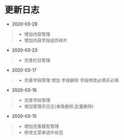 <!--
 * @Descripttion: 更新日志
 * @version: 1.0.0
 * @Author: wzs
 * @Date: 2020-03-16 17:02:30
 * @LastEditors: wzs
 * @LastEditTime: 2020-03-29 23:25:36
 -->
# 更新日志

+ 2020-03-29
> + 增加内容管理
> + 增加内容字段组件碎片

+ 2020-03-23
> + 完善栏目管理

+ 2020-03-17
> + 完善字段管理 增加 字段删除 字段修改必填非必填


+ 2020-03-16
> + 完善字段管理
> + 增加管理员日志(单条删除,批量删除)

+ 2020-03-15
> + 增加完善模型管理
> + 修改主菜单选中状态